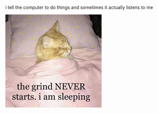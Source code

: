 i tell the computer to do things and sometimes it actually listens to me
<!--START_SECTION:update_image-->
<img src=https://raw.githubusercontent.com/sneakykestrel/sneakykestrel/main/.github/images/the-eeper.jpg height="" width="300" align=left alt=kitty />
<!--END_SECTION:update_image-->

